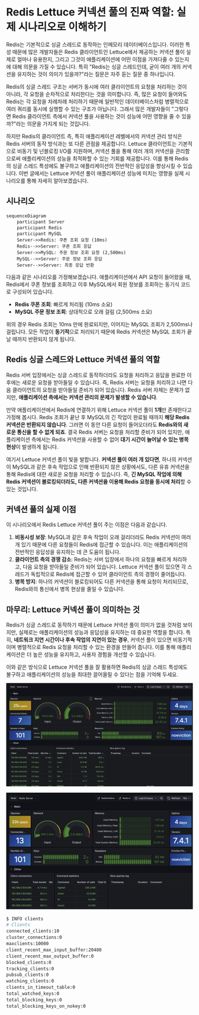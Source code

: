 # Redis Lettuce 커넥션 풀의 진짜 역할: 실제 시나리오로 이해하기

Redis는 기본적으로 싱글 스레드로 동작하는 인메모리 데이터베이스입니다. 이러한 특성 때문에 많은 개발자들은 Redis 클라이언트인 Lettuce에서 제공하는 커넥션 풀이 실제로 얼마나 유용한지, 그리고 그것이 애플리케이션에 어떤 이점을 가져다줄 수 있는지에 대해 의문을 가질 수 있습니다. 특히 "Redis는 싱글 스레드인데, 굳이 여러 개의 커넥션을 유지하는 것이 의미가 있을까?"라는 질문은 자주 듣는 질문 중 하나입니다.

Redis의 싱글 스레드 구조는 서버가 동시에 여러 클라이언트의 요청을 처리하는 것이 아니라, 각 요청을 순차적으로 처리한다는 것을 의미합니다. 즉, 많은 요청이 들어와도 Redis는 각 요청을 차례차례 처리하기 때문에 일반적인 데이터베이스처럼 병렬적으로 여러 쿼리를 동시에 실행할 수 있는 구조가 아닙니다. 그래서 많은 개발자들이 "그렇다면 Redis 클라이언트 측에서 커넥션 풀을 사용하는 것이 성능에 어떤 영향을 줄 수 있을까?"라는 의문을 가지게 되는 것입니다.

하지만 Redis의 클라이언트 측, 특히 애플리케이션 레벨에서의 커넥션 관리 방식은 Redis 서버의 동작 방식과는 또 다른 관점을 제공합니다. Lettuce 클라이언트는 기본적으로 비동기 및 넌블로킹 I/O를 지원하며, 커넥션 풀을 통해 여러 개의 커넥션을 관리함으로써 애플리케이션의 성능을 최적화할 수 있는 기회를 제공합니다. 이를 통해 Redis의 싱글 스레드 특성에도 불구하고 애플리케이션의 전반적인 응답성을 향상시킬 수 있습니다. 이번 글에서는 Lettuce 커넥션 풀이 애플리케이션 성능에 미치는 영향을 실제 시나리오를 통해 자세히 알아보겠습니다.

## 시나리오

```mermaid
sequenceDiagram
    participant Server
    participant Redis
    participant MySQL
    Server->>Redis: 쿠폰 조회 요청 (10ms)
    Redis-->>Server: 쿠폰 조회 응답
    Server->>MySQL: 주문 정보 조회 요청 (2,500ms)
    MySQL-->>Server: 주문 정보 조회 응답
    Server-->>Server: 최종 응답 반환
```

다음과 같은 시나리오를 가정해보겠습니다. 애플리케이션에서 API 요청이 들어왔을 때, Redis에서 쿠폰 정보를 조회하고 이후 MySQL에서 회원 정보를 조회하는 동기식 코드로 구성되어 있습니다.

- **Redis 쿠폰 조회**: 빠르게 처리됨 (10ms 소요)
- **MySQL 주문 정보 조회**: 상대적으로 오래 걸림 (2,500ms 소요)

위의 경우 Redis 조회는 10ms 만에 완료되지만, 이어지는 MySQL 조회가 2,500ms나 걸립니다. 모든 작업이 **동기적**으로 처리되기 때문에 Redis 커넥션은 MySQL 조회가 끝날 때까지 반환되지 않게 됩니다.

## Redis 싱글 스레드와 Lettuce 커넥션 풀의 역할

Redis 서버 입장에서는 싱글 스레드로 동작하더라도 요청을 처리하고 응답을 완료한 이후에는 새로운 요청을 받아들일 수 있습니다. 즉, Redis 서버는 요청을 처리하고 나면 다음 클라이언트의 요청을 받아들일 준비가 되어 있습니다. Redis 서버 자체는 문제가 없지만, **애플리케이션 측에서는 커넥션 관리의 문제가 발생할 수 있습니다**.

만약 애플리케이션에서 Redis에 연결하기 위해 Lettuce 커넥션 풀이 **1개**만 존재한다고 가정해 봅시다. Redis 조회가 끝난 후 MySQL의 긴 작업이 완료될 때까지 **해당 Redis 커넥션은 반환되지 않습니다**. 그러면 이 동안 다른 요청이 들어오더라도 **Redis와의 새로운 통신을 할 수 없게 되죠**. 결국 Redis 서버는 요청을 처리할 준비가 되어 있지만, 애플리케이션 측에서는 Redis 커넥션을 사용할 수 없어 **대기 시간이 늘어날 수 있는 병목 현상**이 발생하게 됩니다.

여기서 Lettuce 커넥션 풀이 빛을 발합니다. **커넥션 풀이 여러 개 있다면**, 하나의 커넥션이 MySQL과 같은 후속 작업으로 인해 반환되지 않은 상황에서도, 다른 유휴 커넥션을 통해 Redis에 대한 새로운 요청을 처리할 수 있습니다. 즉, **긴 MySQL 작업에 의해 Redis 커넥션이 블로킹되더라도, 다른 커넥션을 이용해 Redis 요청을 동시에 처리**할 수 있는 것입니다.

## 커넥션 풀의 실제 이점

이 시나리오에서 Redis Lettuce 커넥션 풀이 주는 이점은 다음과 같습니다.

1. **비동시성 보장**: MySQL과 같은 후속 작업이 오래 걸리더라도 Redis 커넥션이 여러 개 있기 때문에 다른 요청들이 Redis에 접근할 수 있습니다. 이는 애플리케이션의 전반적인 응답성을 유지하는 데 큰 도움이 됩니다.
2. **클라이언트 측의 경쟁 감소**: Redis는 서버 입장에서 하나의 요청을 빠르게 처리하고, 다음 요청을 받아들일 준비가 되어 있습니다. Lettuce 커넥션 풀이 있으면 각 스레드가 독립적으로 Redis에 접근할 수 있어 클라이언트 측의 경쟁이 줄어듭니다.
3. **병목 방지**: 하나의 커넥션이 블로킹되어도 다른 커넥션을 통해 요청이 처리되므로, Redis와의 통신에서 병목 현상을 줄일 수 있습니다.

## 마무리: Lettuce 커넥션 풀이 의미하는 것

Redis가 싱글 스레드로 동작하기 때문에 Lettuce 커넥션 풀이 의미가 없을 것처럼 보이지만, 실제로는 애플리케이션의 성능과 응답성을 유지하는 데 중요한 역할을 합니다. 특히, **네트워크 지연 시간이나 후속 작업의 지연이 있는 경우**, 커넥션 풀이 있으면 비동기적이며 병렬적으로 Redis 요청을 처리할 수 있는 환경을 만들어 줍니다. 이를 통해 애플리케이션은 더 높은 성능을 유지하고, 사용자 경험을 개선할 수 있습니다.

이와 같은 방식으로 Lettuce 커넥션 풀을 잘 활용하면 Redis의 싱글 스레드 특성에도 불구하고 애플리케이션의 성능을 최대한 끌어올릴 수 있다는 점을 기억해 두세요.

![](docs/redis-server-instance-1.png)

![](docs/redis-server-instance-4.png)

```bash
$ INFO clients
# Clients
connected_clients:10
cluster_connections:0
maxclients:10000
client_recent_max_input_buffer:20480
client_recent_max_output_buffer:0
blocked_clients:0
tracking_clients:0
pubsub_clients:0
watching_clients:0
clients_in_timeout_table:0
total_watched_keys:0
total_blocking_keys:0
total_blocking_keys_on_nokey:0
```